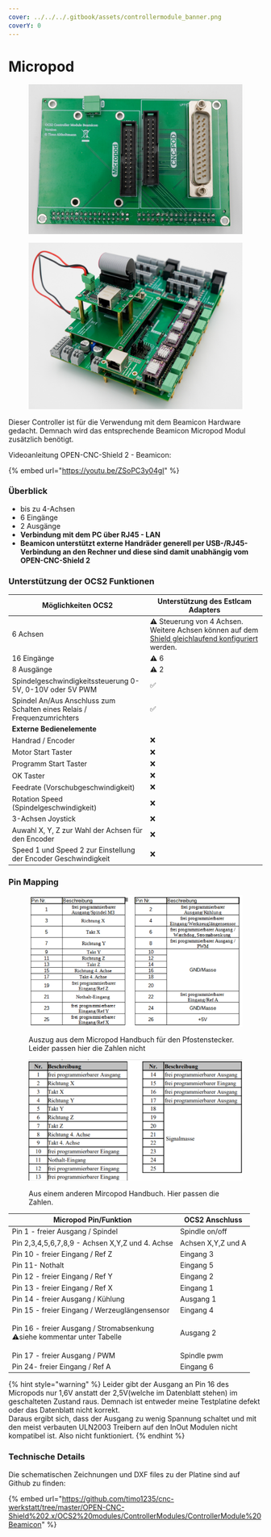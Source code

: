 ```yaml
---
cover: ../../../.gitbook/assets/controllermodule_banner.png
coverY: 0
---
```


# Micropod

<div><figure><img src="../../../.gitbook/assets/controller beamicon-4-1200px.jpg" alt=""><figcaption></figcaption></figure> <figure><img src="../../../.gitbook/assets/controller beamicon-7-1200px.jpg" alt=""><figcaption></figcaption></figure></div>

Dieser Controller ist für die Verwendung mit dem Beamicon Hardware gedacht. Demnach wird das entsprechende Beamicon Micropod Modul zusätzlich benötigt.

Videoanleitung OPEN-CNC-Shield 2 - Beamicon:

{% embed url="https://youtu.be/ZSoPC3y04gI" %}

### Überblick

* bis zu 4-Achsen
* 6 Eingänge
* 2 Ausgänge
* **Verbindung mit dem PC über RJ45 - LAN**
* **Beamicon unterstützt externe Handräder generell per USB-/RJ45-Verbindung an den Rechner und diese sind damit unabhängig vom OPEN-CNC-Shield 2**

### Unterstützung der OCS2 Funktionen <a href="#unterstuetzung-des-ocs2-funktionen" id="unterstuetzung-des-ocs2-funktionen"></a>

<table><thead><tr><th width="313">Möglichkeiten OCS2</th><th width="432">Unterstützung des Estlcam Adapters</th></tr></thead><tbody><tr><td>6 Achsen</td><td><span data-gb-custom-inline data-tag="emoji" data-code="26a0">⚠️</span> Steuerung von 4 Achsen. Weitere Achsen können auf dem <a href="../../mainboard-mini/anschluesse-jumper.md#achsenkonfiguration">Shield gleichlaufend konfiguriert </a>werden.</td></tr><tr><td>16 Eingänge</td><td><span data-gb-custom-inline data-tag="emoji" data-code="26a0">⚠️</span> 6</td></tr><tr><td>8 Ausgänge</td><td><span data-gb-custom-inline data-tag="emoji" data-code="26a0">⚠️</span> 2</td></tr><tr><td>Spindelgeschwindigkeitssteuerung 0-5V, 0-10V oder 5V PWM</td><td><span data-gb-custom-inline data-tag="emoji" data-code="2705">✅</span></td></tr><tr><td>Spindel An/Aus Anschluss zum Schalten eines Relais / Frequenzumrichters</td><td><span data-gb-custom-inline data-tag="emoji" data-code="2705">✅</span></td></tr><tr><td><strong>Externe Bedienelemente</strong></td><td></td></tr><tr><td>Handrad / Encoder</td><td><span data-gb-custom-inline data-tag="emoji" data-code="274c">❌</span></td></tr><tr><td>Motor Start Taster</td><td><span data-gb-custom-inline data-tag="emoji" data-code="274c">❌</span></td></tr><tr><td>Programm Start Taster</td><td><span data-gb-custom-inline data-tag="emoji" data-code="274c">❌</span></td></tr><tr><td>OK Taster</td><td><span data-gb-custom-inline data-tag="emoji" data-code="274c">❌</span></td></tr><tr><td>Feedrate (Vorschubgeschwindigkeit)</td><td><span data-gb-custom-inline data-tag="emoji" data-code="274c">❌</span></td></tr><tr><td>Rotation Speed (Spindelgeschwindigkeit)</td><td><span data-gb-custom-inline data-tag="emoji" data-code="274c">❌</span></td></tr><tr><td>3-Achsen Joystick </td><td><span data-gb-custom-inline data-tag="emoji" data-code="274c">❌</span></td></tr><tr><td>Auwahl X, Y, Z zur Wahl der Achsen für den Encoder</td><td><span data-gb-custom-inline data-tag="emoji" data-code="274c">❌</span></td></tr><tr><td>Speed 1 und Speed 2 zur Einstellung der Encoder Geschwindigkeit</td><td><span data-gb-custom-inline data-tag="emoji" data-code="274c">❌</span></td></tr></tbody></table>

### Pin Mapping <a href="#undefined" id="undefined"></a>

<figure><img src="../../../.gitbook/assets/micropod.png" alt=""><figcaption><p>Auszug aus dem Micropod Handbuch für den Pfostenstecker. Leider passen hier die Zahlen nicht</p></figcaption></figure>

<figure><img src="../../../.gitbook/assets/MicroPod-Installation-pdf.png" alt=""><figcaption><p>Aus einem anderen Mircopod Handbuch. Hier passen die Zahlen.</p></figcaption></figure>

| Micropod Pin/Funktion                                                                                                                                   | OCS2 Anschluss     |
| ------------------------------------------------------------------------------------------------------------------------------------------------------- | ------------------ |
| Pin 1 - freier Ausgang / Spindel                                                                                                                        | Spindle on/off     |
| Pin 2,3,4,5,6,7,8,9 - Achsen X,Y,Z und 4. Achse                                                                                                         | Achsen X,Y,Z und A |
| Pin 10 - freier Eingang / Ref Z                                                                                                                         | Eingang 3          |
| Pin 11- Nothalt                                                                                                                                         | Eingang 5          |
| Pin 12 - freier Eingang / Ref Y                                                                                                                         | Eingang 2          |
| Pin 13 - freier Eingang / Ref X                                                                                                                         | Eingang 1          |
| Pin 14 - freier Ausgang / Kühlung                                                                                                                       | Ausgang 1          |
| Pin 15 - freier Eingang / Werzeuglängensensor                                                                                                           | Eingang 4          |
| <p>Pin 16 - freier Ausgang / Stromabsenkung<br><span data-gb-custom-inline data-tag="emoji" data-code="26a0">⚠️</span>siehe kommentar unter Tabelle</p> | Ausgang 2          |
| Pin 17 - freier Ausgang / PWM                                                                                                                           | Spindle pwm        |
| Pin 24- freier Eingang / Ref A                                                                                                                          | Eingang 6          |

{% hint style="warning" %}
Leider gibt der Ausgang an Pin 16 des Micropods nur 1,6V anstatt der 2,5V(welche im Datenblatt stehen) im geschalteten Zustand raus. Demnach ist entweder meine Testplatine defekt  oder das Datenblatt nicht korrekt. \
Daraus ergibt sich, dass der Ausgang zu wenig Spannung schaltet und mit den meist verbauten ULN2003 Treibern auf den InOut Modulen nicht kompatibel ist. Also nicht funktioniert.
{% endhint %}

### Technische Details

Die schematischen Zeichnungen und DXF files zu der Platine sind auf Github zu finden:

{% embed url="https://github.com/timo1235/cnc-werkstatt/tree/master/OPEN-CNC-Shield%202.x/OCS2%20modules/ControllerModules/ControllerModule%20Beamicon" %}
